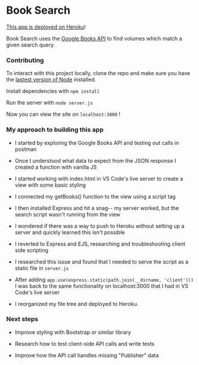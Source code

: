 # Book Search

[This app is deployed on Heroku](https://jamison-book-search.herokuapp.com)! 

Book Search uses the [Google Books API](https://developers.google.com/books/) to find volumes which match a given search query.

### Contributing

To interact with this project locally, clone the repo and make sure you have the [lastest version of Node](https://nodejs.org/en/download/) installed.

Install dependencies with `npm install`

Run the server with `node server.js`

Now you can view the site on `localhost:3000` !

### My approach to building this app

* I started by exploring the Google Books API and testing out calls in postman

* Once I understood what data to expect from the JSON response I created a function with vanilla JS

* I started working with index.html in VS Code's live server to create a view with some basic styling

* I connected my getBooks() function to the view using a script tag

* I then installed Express and hit a snag-- my server worked, but the search script wasn't running from the view

* I wondered if there was a way to push to Heroku without setting up a server and quickly learned this isn't possible

* I reverted to Express and EJS, researching and troubleshooting client side scripting

* I researched this issue and found that I needed to serve the script as a static file in `server.js` 

* After adding `app.use(express.static(path.join(__dirname, 'client')))` I was back to the same functionality on localhost:3000 that I had in VS Code's live server

* I reorganized my file tree and deployed to Heroku.


### Next steps

* Improve styling with Bootstrap or similar library

* Research how to test client-side API calls and write tests

* Improve how the API call handles missing "Publisher" data
